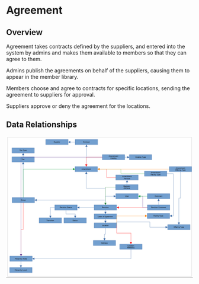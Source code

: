 # Agreement

## Overview

Agreement takes contracts defined by the suppliers, and entered into the system by admins and makes 
them available to members so that they can agree to them.

Admins publish the agreements on behalf of the suppliers, causing them to appear in the member library.

Members choose and agree to contracts for specific locations, sending the agreement to suppliers for approval.

Suppliers approve or deny the agreement for the locations.

## Data Relationships

![Data Relationships](Capture.PNG)
